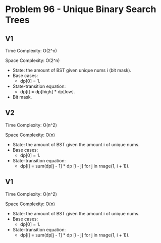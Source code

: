 # Problem 96 - Unique Binary Search Trees

## V1

Time Complexity: O(2^n)

Space Complexity: O(2^n)

- State: the amount of BST given unique nums i (bit mask).
- Base cases:
    - dp[0] = 1.
- State-transition equation:
    - dp[i] = dp[high] * dp[low].
- Bit mask.

## V2

Time Complexity: O(n^2)

Space Complexity: O(n)

- State: the amount of BST given the amount i of unique nums.
- Base cases:
    - dp[0] = 1.
- State-transition equation:
    - dp[i] = sum(dp[j - 1] * dp [i - j] for j in rnage(1, i + 1)).

## V1

Time Complexity: O(n^2)

Space Complexity: O(n)

- State: the amount of BST given the amount i of unique nums.
- Base cases:
    - dp[0] = 1.
- State-transition equation:
    - dp[i] = sum(dp[j - 1] * dp [i - j] for j in rnage(1, i + 1)).